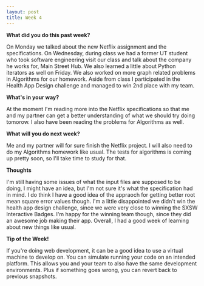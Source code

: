 ```yaml
---
layout: post
title: Week 4
---
```


<b>What did you do this past week?</b>

On Monday we talked about the new Netflix assignment and the specifications. On Wednesday, during class we had a former UT student who took software engineering visit our class and talk about the company he works for, Main Street Hub. We also learned a little about Python iterators as well on Friday. We also worked on more graph related problems in Algorithms for our homework.
Aside from class I participated in the Health App Design challenge and managed to win 2nd place with my team.

<b>What's in your way?</b>

At the moment I'm reading more into the Netflix specifications so that me and my partner can get a better understanding of what we should try doing tomorow. I also have been reading the problems for Algorithms as well.

<b>What will you do next week?</b>

Me and my partner will for sure finish the Netflix project. I will also need to do my Algorithms homework like usual. The tests for algorithms is coming up pretty soon, so I'll take time to study for that.

<b>Thoughts</b>

I'm still having some issues of what the input files are supposed to be doing, I might have an idea, but I'm not sure it's what the specification had in mind. I do think I have a good idea of the appraoch for getting better root mean square error values though. I'm a little disappointed we didn't win the health app design challenge, since we were very close to winning the SXSW Interactive Badges. I'm happy for the winning team though, since they did an awesome job making their app. Overall, I had a good week of learning about new things like usual.

<b>Tip of the Week!</b>

If you're doing web development, it can be a good idea to use a virtual machine to develop on. You can simulate running your code on an intended platform. This allows you and your team to also have the same development environments. Plus if something goes wrong, you can revert back to previous snapshots.
